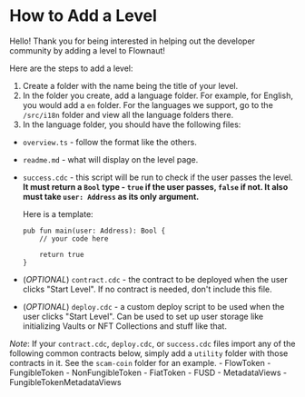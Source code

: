 # How to Add a Level

Hello! Thank you for being interested in helping out the developer community by adding a level to Flownaut!

Here are the steps to add a level:

1. Create a folder with the name being the title of your level.
2. In the folder you create, add a language folder. For example, for English, you would add a `en` folder. For the languages we support, go to the `/src/i18n` folder and view all the language folders there.
3. In the language folder, you should have the following files:
- `overview.ts` - follow the format like the others.
- `readme.md` - what will display on the level page.
- `success.cdc` - this script will be run to check if the user passes the level. **It must return a `Bool` type - `true` if the user passes, `false` if not. It also must take `user: Address` as its only argument.** 

    Here is a template:
    ```cadence
    pub fun main(user: Address): Bool {
        // your code here
        
        return true
    }
    ```

- (*OPTIONAL*) `contract.cdc` - the contract to be deployed when the user clicks "Start Level". If no contract is needed, don't include this file.
- (*OPTIONAL*) `deploy.cdc` - a custom deploy script to be used when the user clicks "Start Level". Can be used to set up user storage like initializing Vaults or NFT Collections and stuff like that.

*Note*: If your `contract.cdc`, `deploy.cdc`, or `success.cdc` files import any of the following common contracts below, simply add a `utility` folder with those contracts in it. See the `scam-coin` folder for an example.
    - FlowToken
    - FungibleToken
    - NonFungibleToken
    - FiatToken
    - FUSD
    - MetadataViews
    - FungibleTokenMetadataViews